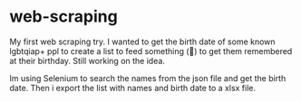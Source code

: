 # web-scraping

My first web scraping try. I wanted to get the birth date of some known lgbtqiap+ ppl to create a list to feed something (🤷) to get them remembered at their birthday. Still working on the idea.

Im using Selenium to search the names from the json file and get the birth date. Then i export the list with names and birth date to a xlsx file.
